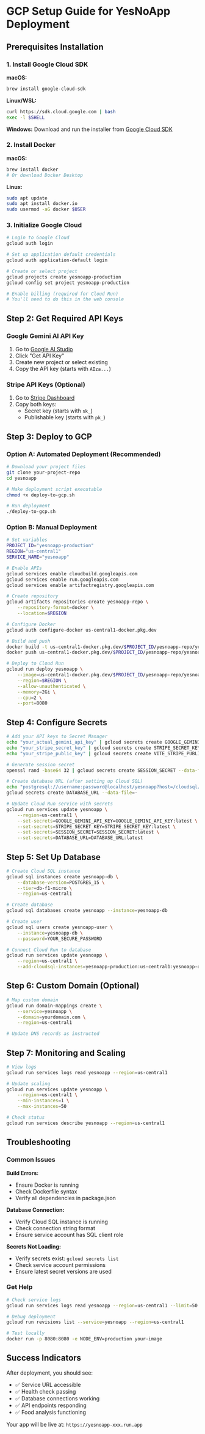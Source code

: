 # GCP Setup Guide for YesNoApp Deployment

## Prerequisites Installation

### 1. Install Google Cloud SDK

**macOS:**
```bash
brew install google-cloud-sdk
```

**Linux/WSL:**
```bash
curl https://sdk.cloud.google.com | bash
exec -l $SHELL
```

**Windows:**
Download and run the installer from [Google Cloud SDK](https://cloud.google.com/sdk/docs/install)

### 2. Install Docker

**macOS:**
```bash
brew install docker
# Or download Docker Desktop
```

**Linux:**
```bash
sudo apt update
sudo apt install docker.io
sudo usermod -aG docker $USER
```

### 3. Initialize Google Cloud

```bash
# Login to Google Cloud
gcloud auth login

# Set up application default credentials
gcloud auth application-default login

# Create or select project
gcloud projects create yesnoapp-production
gcloud config set project yesnoapp-production

# Enable billing (required for Cloud Run)
# You'll need to do this in the web console
```

## Step 2: Get Required API Keys

### Google Gemini AI API Key

1. Go to [Google AI Studio](https://ai.google.dev)
2. Click "Get API Key"
3. Create new project or select existing
4. Copy the API key (starts with `AIza...`)

### Stripe API Keys (Optional)

1. Go to [Stripe Dashboard](https://dashboard.stripe.com/apikeys)
2. Copy both keys:
   - Secret key (starts with `sk_`)
   - Publishable key (starts with `pk_`)

## Step 3: Deploy to GCP

### Option A: Automated Deployment (Recommended)

```bash
# Download your project files
git clone your-project-repo
cd yesnoapp

# Make deployment script executable
chmod +x deploy-to-gcp.sh

# Run deployment
./deploy-to-gcp.sh
```

### Option B: Manual Deployment

```bash
# Set variables
PROJECT_ID="yesnoapp-production"
REGION="us-central1"
SERVICE_NAME="yesnoapp"

# Enable APIs
gcloud services enable cloudbuild.googleapis.com
gcloud services enable run.googleapis.com
gcloud services enable artifactregistry.googleapis.com

# Create repository
gcloud artifacts repositories create yesnoapp-repo \
    --repository-format=docker \
    --location=$REGION

# Configure Docker
gcloud auth configure-docker us-central1-docker.pkg.dev

# Build and push
docker build -t us-central1-docker.pkg.dev/$PROJECT_ID/yesnoapp-repo/yesnoapp:latest .
docker push us-central1-docker.pkg.dev/$PROJECT_ID/yesnoapp-repo/yesnoapp:latest

# Deploy to Cloud Run
gcloud run deploy yesnoapp \
    --image=us-central1-docker.pkg.dev/$PROJECT_ID/yesnoapp-repo/yesnoapp:latest \
    --region=$REGION \
    --allow-unauthenticated \
    --memory=2Gi \
    --cpu=2 \
    --port=8080
```

## Step 4: Configure Secrets

```bash
# Add your API keys to Secret Manager
echo "your_actual_gemini_api_key" | gcloud secrets create GOOGLE_GEMINI_API_KEY --data-file=-
echo "your_stripe_secret_key" | gcloud secrets create STRIPE_SECRET_KEY --data-file=-
echo "your_stripe_public_key" | gcloud secrets create VITE_STRIPE_PUBLIC_KEY --data-file=-

# Generate session secret
openssl rand -base64 32 | gcloud secrets create SESSION_SECRET --data-file=-

# Create database URL (after setting up Cloud SQL)
echo "postgresql://username:password@localhost/yesnoapp?host=/cloudsql/PROJECT:REGION:INSTANCE" | \
gcloud secrets create DATABASE_URL --data-file=-

# Update Cloud Run service with secrets
gcloud run services update yesnoapp \
    --region=us-central1 \
    --set-secrets=GOOGLE_GEMINI_API_KEY=GOOGLE_GEMINI_API_KEY:latest \
    --set-secrets=STRIPE_SECRET_KEY=STRIPE_SECRET_KEY:latest \
    --set-secrets=SESSION_SECRET=SESSION_SECRET:latest \
    --set-secrets=DATABASE_URL=DATABASE_URL:latest
```

## Step 5: Set Up Database

```bash
# Create Cloud SQL instance
gcloud sql instances create yesnoapp-db \
    --database-version=POSTGRES_15 \
    --tier=db-f1-micro \
    --region=us-central1

# Create database
gcloud sql databases create yesnoapp --instance=yesnoapp-db

# Create user
gcloud sql users create yesnoapp-user \
    --instance=yesnoapp-db \
    --password=YOUR_SECURE_PASSWORD

# Connect Cloud Run to database
gcloud run services update yesnoapp \
    --region=us-central1 \
    --add-cloudsql-instances=yesnoapp-production:us-central1:yesnoapp-db
```

## Step 6: Custom Domain (Optional)

```bash
# Map custom domain
gcloud run domain-mappings create \
    --service=yesnoapp \
    --domain=yourdomain.com \
    --region=us-central1

# Update DNS records as instructed
```

## Step 7: Monitoring and Scaling

```bash
# View logs
gcloud run services logs read yesnoapp --region=us-central1

# Update scaling
gcloud run services update yesnoapp \
    --region=us-central1 \
    --min-instances=1 \
    --max-instances=50

# Check status
gcloud run services describe yesnoapp --region=us-central1
```

## Troubleshooting

### Common Issues

**Build Errors:**
- Ensure Docker is running
- Check Dockerfile syntax
- Verify all dependencies in package.json

**Database Connection:**
- Verify Cloud SQL instance is running
- Check connection string format
- Ensure service account has SQL client role

**Secrets Not Loading:**
- Verify secrets exist: `gcloud secrets list`
- Check service account permissions
- Ensure latest secret versions are used

### Get Help

```bash
# Check service logs
gcloud run services logs read yesnoapp --region=us-central1 --limit=50

# Debug deployment
gcloud run revisions list --service=yesnoapp --region=us-central1

# Test locally
docker run -p 8080:8080 -e NODE_ENV=production your-image
```

## Success Indicators

After deployment, you should see:
- ✅ Service URL accessible
- ✅ Health check passing
- ✅ Database connections working
- ✅ API endpoints responding
- ✅ Food analysis functioning

Your app will be live at: `https://yesnoapp-xxx.run.app`